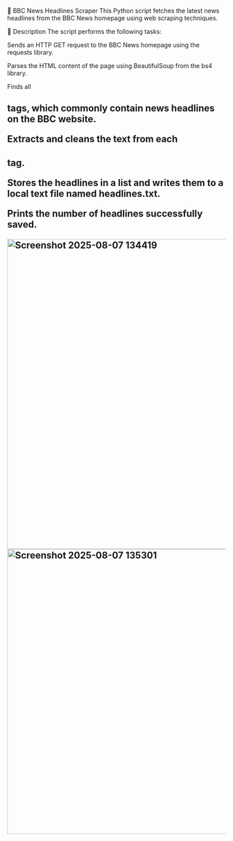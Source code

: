 📰 BBC News Headlines Scraper
This Python script fetches the latest news headlines from the BBC News homepage using web scraping techniques.

📌 Description
The script performs the following tasks:

Sends an HTTP GET request to the BBC News homepage using the requests library.

Parses the HTML content of the page using BeautifulSoup from the bs4 library.

Finds all <h2> tags, which commonly contain news headlines on the BBC website.

Extracts and cleans the text from each <h2> tag.

Stores the headlines in a list and writes them to a local text file named headlines.txt.

Prints the number of headlines successfully saved.

<img width="1714" height="715" alt="Screenshot 2025-08-07 134419" src="https://github.com/user-attachments/assets/b7deef7c-cc72-49fa-aabc-4f7d02060b1b" />
<img width="1342" height="657" alt="Screenshot 2025-08-07 135301" src="https://github.com/user-attachments/assets/276ee7c4-4b14-4294-a589-6b74f3fa4874" />

